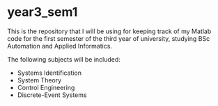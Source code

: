 # year3_sem1
This is the repository that I will be using for keeping track of my Matlab code for the first semester of the third year of university, studying BSc Automation and Applied Informatics.

The following subjects will be included:
- Systems Identification
- System Theory
- Control Engineering
- Discrete-Event Systems

